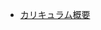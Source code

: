 
 - [カリキュラム概要](https://youthful-agenda-53d.notion.site/a2f55ad9fee44fc3a4ee152339027683?v=7a592bdadb514664bc50ca9ccc66dfaa&pvs=4)

